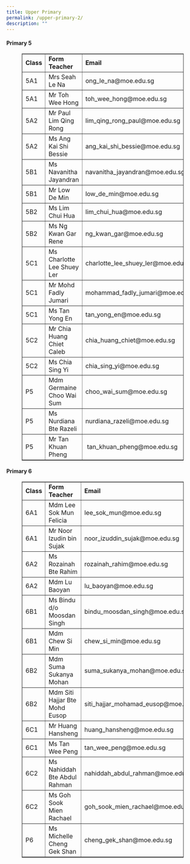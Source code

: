 ```yaml
---
title: Upper Primary
permalink: /upper-primary-2/
description: ""
---
```

<h4><strong>Primary 5</strong></h4>
<figure class="wp-block-table">
<div class="table-responsive">
<table border="1">
<tbody>
<tr>
<td><strong>Class</strong></td>
<td><strong>Form Teacher</strong></td>
<td><strong>Email</strong></td>
</tr>
<tr>
<td>5A1</td>
<td>Mrs Seah Le Na</td>
<td>ong_le_na@moe.edu.sg</td>
</tr>
<tr>
<td>5A1</td>
<td>Mr Toh Wee Hong</td>
<td>toh_wee_hong@moe.edu.sg</td>
</tr>
<tr>
<td>5A2</td>
<td>Mr Paul Lim Qing Rong</td>
<td>lim_qing_rong_paul@moe.edu.sg</td>
</tr>
<tr>
<td>5A2</td>
<td>Ms Ang Kai Shi Bessie</td>
<td>ang_kai_shi_bessie@moe.edu.sg</td>
</tr>
<tr>
<td>5B1</td>
<td>Ms Navanitha Jayandran</td>
<td>navanitha_jayandran@moe.edu.sg</td>
</tr>
<tr>
<td>5B1</td>
<td>Mr Low De Min</td>
<td>low_de_min@moe.edu.sg</td>
</tr>
<tr>
<td>5B2</td>
<td>Ms Lim Chui Hua</td>
<td>lim_chui_hua@moe.edu.sg</td>
</tr>
<tr>
<td>5B2</td>
<td>Ms Ng Kwan Gar Rene</td>
<td>ng_kwan_gar@moe.edu.sg</td>
</tr>
<tr>
<td>5C1</td>
<td>Ms Charlotte Lee Shuey Ler</td>
<td>charlotte_lee_shuey_ler@moe.edu.sg</td>
</tr>
<tr>
<td>5C1</td>
<td>Mr Mohd Fadly Jumari</td>
<td>mohammad_fadly_jumari@moe.edu.sg</td>
</tr>
<tr>
<td>5C1</td>
<td>Ms Tan Yong En</td>
<td>tan_yong_en@moe.edu.sg</td>
</tr>
<tr>
<td>5C2</td>
<td>Mr Chia Huang Chiet Caleb</td>
<td>chia_huang_chiet@moe.edu.sg</td>
</tr>
<tr>
<td>5C2</td>
<td>Ms Chia Sing Yi</td>
<td>chia_sing_yi@moe.edu.sg</td>
</tr>
<tr>
<td>P5</td>
<td>Mdm Germaine Choo Wai Sum</td>
<td>choo_wai_sum@moe.edu.sg</td>
</tr>
<tr>
<td>P5</td>
<td>Ms Nurdiana Bte Razeli</td>
<td>nurdiana_razeli@moe.edu.sg</td>
</tr>
<tr>
<td>P5</td>
<td>Mr Tan Khuan Pheng</td>
<td>&nbsp;tan_khuan_pheng@moe.edu.sg</td>
</tr>
</tbody>
</table>
</div>
</figure>
<h4><strong>Primary 6</strong></h4>
<figure class="wp-block-table">
<div class="table-responsive">
<table border="1">
<tbody>
<tr>
<td><strong>Class</strong></td>
<td><strong>Form Teacher</strong></td>
<td><strong>Email</strong></td>
</tr>
<tr>
<td>6A1</td>
<td>Mdm Lee Sok Mun Felicia</td>
<td>lee_sok_mun@moe.edu.sg</td>
</tr>
<tr>
<td>6A1</td>
<td>Mr Noor Izudin bin Sujak</td>
<td>noor_izuddin_sujak@moe.edu.sg</td>
</tr>
<tr>
<td>6A2</td>
<td>Ms Rozainah Bte Rahim</td>
<td>rozainah_rahim@moe.edu.sg</td>
</tr>
<tr>
<td>6A2</td>
<td>Mdm Lu Baoyan</td>
<td>lu_baoyan@moe.edu.sg</td>
</tr>
<tr>
<td>6B1</td>
<td>Ms Bindu d/o Moosdan Singh</td>
<td>bindu_moosdan_singh@moe.edu.sg</td>
</tr>
<tr>
<td>6B1</td>
<td>Mdm Chew Si Min</td>
<td>chew_si_min@moe.edu.sg</td>
</tr>
<tr>
<td>6B2</td>
<td>Mdm Suma Sukanya Mohan</td>
<td>suma_sukanya_mohan@moe.edu.sg</td>
</tr>
<tr>
<td>6B2</td>
<td>Mdm Siti Hajjar Bte Mohd Eusop</td>
<td>siti_hajjar_mohamad_eusop@moe.edu.sg</td>
</tr>
<tr>
<td>6C1</td>
<td>Mr Huang Hansheng</td>
<td>huang_hansheng@moe.edu.sg</td>
</tr>
<tr>
<td>6C1</td>
<td>Ms Tan Wee Peng</td>
<td>tan_wee_peng@moe.edu.sg</td>
</tr>
<tr>
<td>6C2</td>
<td>Ms Nahiddah Bte Abdul Rahman</td>
<td>nahiddah_abdul_rahman@moe.edu.sg</td>
</tr>
<tr>
<td>6C2</td>
<td>Ms Goh Sook Mien Rachael</td>
<td>goh_sook_mien_rachael@moe.edu.sg</td>
</tr>
<tr>
<td>P6</td>
<td>Ms Michelle Cheng Gek Shan</td>
<td>cheng_gek_shan@moe.edu.sg</td>
</tr>
</tbody>
</table>
</div>
</figure>